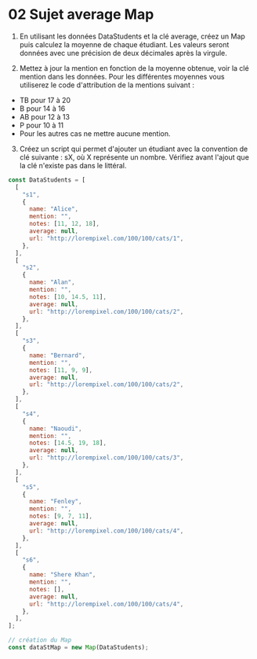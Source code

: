 # 02 Sujet average Map

1. En utilisant les données DataStudents et la clé average, créez un Map puis calculez la moyenne de chaque étudiant. Les valeurs seront données avec une précision de deux décimales après la virgule.

2. Mettez à jour la mention en fonction de la moyenne obtenue, voir la clé mention dans les données. Pour les différentes moyennes vous utiliserez le code d'attribution de la mentions suivant :

- TB pour 17 à 20
- B pour 14 à 16
- AB pour 12 à 13
- P pour 10 à 11
- Pour les autres cas ne mettre aucune mention.

3. Créez un script qui permet d'ajouter un étudiant avec la convention de clé suivante : sX, où X représente un nombre. Vérifiez avant l'ajout que la clé n'existe pas dans le littéral.

```js
const DataStudents = [
  [
    "s1",
    {
      name: "Alice",
      mention: "",
      notes: [11, 12, 18],
      average: null,
      url: "http://lorempixel.com/100/100/cats/1",
    },
  ],
  [
    "s2",
    {
      name: "Alan",
      mention: "",
      notes: [10, 14.5, 11],
      average: null,
      url: "http://lorempixel.com/100/100/cats/2",
    },
  ],
  [
    "s3",
    {
      name: "Bernard",
      mention: "",
      notes: [11, 9, 9],
      average: null,
      url: "http://lorempixel.com/100/100/cats/2",
    },
  ],
  [
    "s4",
    {
      name: "Naoudi",
      mention: "",
      notes: [14.5, 19, 18],
      average: null,
      url: "http://lorempixel.com/100/100/cats/3",
    },
  ],
  [
    "s5",
    {
      name: "Fenley",
      mention: "",
      notes: [9, 7, 11],
      average: null,
      url: "http://lorempixel.com/100/100/cats/4",
    },
  ],
  [
    "s6",
    {
      name: "Shere Khan",
      mention: "",
      notes: [],
      average: null,
      url: "http://lorempixel.com/100/100/cats/4",
    },
  ],
];

// création du Map
const dataStMap = new Map(DataStudents);
```
